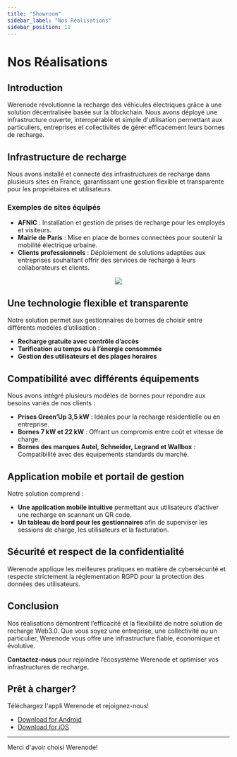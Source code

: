 ```yaml
---
title: "Showroom"
sidebar_label: "Nos Réalisations"
sidebar_position: 11
---
```


# Nos Réalisations

## Introduction
Werenode révolutionne la recharge des véhicules électriques grâce à une solution décentralisée basée sur la blockchain. Nous avons déployé une infrastructure ouverte, interopérable et simple d'utilisation permettant aux particuliers, entreprises et collectivités de gérer efficacement leurs bornes de recharge.

## Infrastructure de recharge
Nous avons installé et connecté des infrastructures de recharge dans plusieurs sites en France, garantissant une gestion flexible et transparente pour les propriétaires et utilisateurs.

### Exemples de sites équipés
- **AFNIC** : Installation et gestion de prises de recharge pour les employés et visiteurs.
- **Mairie de Paris** : Mise en place de bornes connectées pour soutenir la mobilité électrique urbaine.
- **Clients professionnels** : Déploiement de solutions adaptées aux entreprises souhaitant offrir des services de recharge à leurs collaborateurs et clients.

<div align="center">
<a>
    <img src="/img/siteswerenode1.png"></img>
</a>
</div>

## Une technologie flexible et transparente
Notre solution permet aux gestionnaires de bornes de choisir entre différents modèles d’utilisation :
- **Recharge gratuite avec contrôle d’accès**
- **Tarification au temps ou à l’énergie consommée**
- **Gestion des utilisateurs et des plages horaires**

## Compatibilité avec différents équipements
Nous avons intégré plusieurs modèles de bornes pour répondre aux besoins variés de nos clients :
- **Prises Green’Up 3,5 kW** : Idéales pour la recharge résidentielle ou en entreprise.
- **Bornes 7 kW et 22 kW** : Offrant un compromis entre coût et vitesse de charge.
- **Bornes des marques Autel, Schneider, Legrand et Wallbox** : Compatibilité avec des équipements standards du marché.

## Application mobile et portail de gestion
Notre solution comprend :
- **Une application mobile intuitive** permettant aux utilisateurs d’activer une recharge en scannant un QR code.
- **Un tableau de bord pour les gestionnaires** afin de superviser les sessions de charge, les utilisateurs et la facturation.

## Sécurité et respect de la confidentialité
Werenode applique les meilleures pratiques en matière de cybersécurité et respecte strictement la réglementation RGPD pour la protection des données des utilisateurs.

## Conclusion
Nos réalisations démontrent l’efficacité et la flexibilité de notre solution de recharge Web3.0. Que vous soyez une entreprise, une collectivité ou un particulier, Werenode vous offre une infrastructure fiable, économique et évolutive.

**Contactez-nous** pour rejoindre l’écosystème Werenode et optimiser vos infrastructures de recharge.

## Prêt à charger?

Téléchargez l'appli Werenode et rejoignez-nous!

- [Download for Android](#)
- [Download for iOS](#)

---

Merci d'avoir choisi Werenode!
